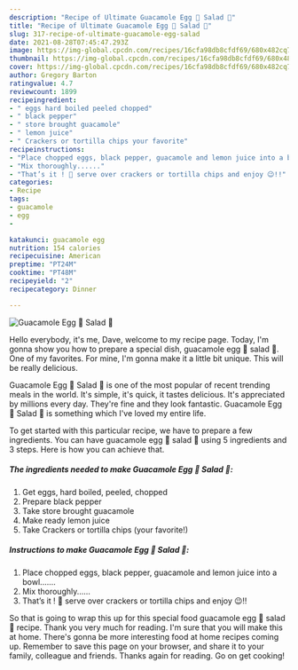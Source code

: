 ```yaml
---
description: "Recipe of Ultimate Guacamole Egg 🥚 Salad 🥗"
title: "Recipe of Ultimate Guacamole Egg 🥚 Salad 🥗"
slug: 317-recipe-of-ultimate-guacamole-egg-salad
date: 2021-08-28T07:45:47.293Z
image: https://img-global.cpcdn.com/recipes/16cfa98db8cfdf69/680x482cq70/guacamole-egg-salad-recipe-main-photo.jpg
thumbnail: https://img-global.cpcdn.com/recipes/16cfa98db8cfdf69/680x482cq70/guacamole-egg-salad-recipe-main-photo.jpg
cover: https://img-global.cpcdn.com/recipes/16cfa98db8cfdf69/680x482cq70/guacamole-egg-salad-recipe-main-photo.jpg
author: Gregory Barton
ratingvalue: 4.7
reviewcount: 1899
recipeingredient:
- " eggs hard boiled peeled chopped"
- " black pepper"
- " store brought guacamole"
- " lemon juice"
- " Crackers or tortilla chips your favorite"
recipeinstructions:
- "Place chopped eggs, black pepper, guacamole and lemon juice into a bowl......."
- "Mix thoroughly......"
- "That’s it ! 🤩 serve over crackers or tortilla chips and enjoy 😉!!"
categories:
- Recipe
tags:
- guacamole
- egg
- 

katakunci: guacamole egg  
nutrition: 154 calories
recipecuisine: American
preptime: "PT24M"
cooktime: "PT48M"
recipeyield: "2"
recipecategory: Dinner

---
```



![Guacamole Egg 🥚 Salad 🥗](https://img-global.cpcdn.com/recipes/16cfa98db8cfdf69/680x482cq70/guacamole-egg-salad-recipe-main-photo.jpg)

Hello everybody, it's me, Dave, welcome to my recipe page. Today, I'm gonna show you how to prepare a special dish, guacamole egg 🥚 salad 🥗. One of my favorites. For mine, I'm gonna make it a little bit unique. This will be really delicious.

Guacamole Egg 🥚 Salad 🥗 is one of the most popular of recent trending meals in the world. It's simple, it's quick, it tastes delicious. It's appreciated by millions every day. They're fine and they look fantastic. Guacamole Egg 🥚 Salad 🥗 is something which I've loved my entire life.




To get started with this particular recipe, we have to prepare a few ingredients. You can have guacamole egg 🥚 salad 🥗 using 5 ingredients and 3 steps. Here is how you can achieve that.

<!--inarticleads1-->

##### The ingredients needed to make Guacamole Egg 🥚 Salad 🥗:

1. Get  eggs, hard boiled, peeled, chopped
1. Prepare  black pepper
1. Take  store brought guacamole
1. Make ready  lemon juice
1. Take  Crackers or tortilla chips (your favorite!)




<!--inarticleads2-->

##### Instructions to make Guacamole Egg 🥚 Salad 🥗:

1. Place chopped eggs, black pepper, guacamole and lemon juice into a bowl.......
1. Mix thoroughly......
1. That’s it ! 🤩 serve over crackers or tortilla chips and enjoy 😉!!




So that is going to wrap this up for this special food guacamole egg 🥚 salad 🥗 recipe. Thank you very much for reading. I'm sure that you will make this at home. There's gonna be more interesting food at home recipes coming up. Remember to save this page on your browser, and share it to your family, colleague and friends. Thanks again for reading. Go on get cooking!
